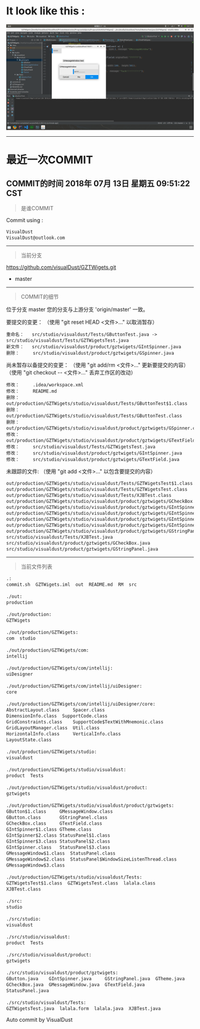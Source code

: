 
# It look like this :

![aaa](https://github.com/visualDust/WikiMediaURL/blob/master/GZTWigets/TestShot.png)

---

# 最近一次COMMIT

COMMIT的时间
2018年 07月 13日 星期五 09:51:22 CST
---
> 是谁COMMIT

Commit using :
```
VisualDust
VisualDust@outlook.com
```
---
> 当前分支

https://github.com/visualDust/GZTWigets.git
* master

---
> COMMIT的细节

位于分支 master
您的分支与上游分支 'origin/master' 一致。

要提交的变更：
  （使用 "git reset HEAD <文件>..." 以取消暂存）

	重命名：   src/studio/visualdust/Tests/GButtonTest.java -> src/studio/visualdust/Tests/GZTWigetsTest.java
	新文件：   src/studio/visualdust/product/gztwigets/GIntSpinner.java
	删除：     src/studio/visualdust/product/gztwigets/GSpinner.java

尚未暂存以备提交的变更：
  （使用 "git add/rm <文件>..." 更新要提交的内容）
  （使用 "git checkout -- <文件>..." 丢弃工作区的改动）

	修改：     .idea/workspace.xml
	修改：     README.md
	删除：     out/production/GZTWigets/studio/visualdust/Tests/GButtonTest$1.class
	删除：     out/production/GZTWigets/studio/visualdust/Tests/GButtonTest.class
	删除：     out/production/GZTWigets/studio/visualdust/product/gztwigets/GSpinner.class
	修改：     out/production/GZTWigets/studio/visualdust/product/gztwigets/GTextField.class
	修改：     src/studio/visualdust/Tests/GZTWigetsTest.java
	修改：     src/studio/visualdust/product/gztwigets/GIntSpinner.java
	修改：     src/studio/visualdust/product/gztwigets/GTextField.java

未跟踪的文件:
  （使用 "git add <文件>..." 以包含要提交的内容）

	out/production/GZTWigets/studio/visualdust/Tests/GZTWigetsTest$1.class
	out/production/GZTWigets/studio/visualdust/Tests/GZTWigetsTest.class
	out/production/GZTWigets/studio/visualdust/Tests/XJBTest.class
	out/production/GZTWigets/studio/visualdust/product/gztwigets/GCheckBox.class
	out/production/GZTWigets/studio/visualdust/product/gztwigets/GIntSpinner$1.class
	out/production/GZTWigets/studio/visualdust/product/gztwigets/GIntSpinner$2.class
	out/production/GZTWigets/studio/visualdust/product/gztwigets/GIntSpinner$3.class
	out/production/GZTWigets/studio/visualdust/product/gztwigets/GIntSpinner.class
	out/production/GZTWigets/studio/visualdust/product/gztwigets/GStringPanel.class
	src/studio/visualdust/Tests/XJBTest.java
	src/studio/visualdust/product/gztwigets/GCheckBox.java
	src/studio/visualdust/product/gztwigets/GStringPanel.java

---
> 当前文件列表

```
.:
commit.sh  GZTWigets.iml  out  README.md  RM  src

./out:
production

./out/production:
GZTWigets

./out/production/GZTWigets:
com  studio

./out/production/GZTWigets/com:
intellij

./out/production/GZTWigets/com/intellij:
uiDesigner

./out/production/GZTWigets/com/intellij/uiDesigner:
core

./out/production/GZTWigets/com/intellij/uiDesigner/core:
AbstractLayout.class	 Spacer.class
DimensionInfo.class	 SupportCode.class
GridConstraints.class	 SupportCode$TextWithMnemonic.class
GridLayoutManager.class  Util.class
HorizontalInfo.class	 VerticalInfo.class
LayoutState.class

./out/production/GZTWigets/studio:
visualdust

./out/production/GZTWigets/studio/visualdust:
product  Tests

./out/production/GZTWigets/studio/visualdust/product:
gztwigets

./out/production/GZTWigets/studio/visualdust/product/gztwigets:
GButton$1.class		GMessageWindow.class
GButton.class		GStringPanel.class
GCheckBox.class		GTextField.class
GIntSpinner$1.class	GTheme.class
GIntSpinner$2.class	StatusPanel$1.class
GIntSpinner$3.class	StatusPanel$2.class
GIntSpinner.class	StatusPanel$3.class
GMessageWindow$1.class	StatusPanel.class
GMessageWindow$2.class	StatusPanel$WindowSizeListenThread.class
GMessageWindow$3.class

./out/production/GZTWigets/studio/visualdust/Tests:
GZTWigetsTest$1.class  GZTWigetsTest.class  lalala.class  XJBTest.class

./src:
studio

./src/studio:
visualdust

./src/studio/visualdust:
product  Tests

./src/studio/visualdust/product:
gztwigets

./src/studio/visualdust/product/gztwigets:
GButton.java	GIntSpinner.java     GStringPanel.java	GTheme.java
GCheckBox.java	GMessageWindow.java  GTextField.java	StatusPanel.java

./src/studio/visualdust/Tests:
GZTWigetsTest.java  lalala.form  lalala.java  XJBTest.java
```

Auto commit by VisualDust
